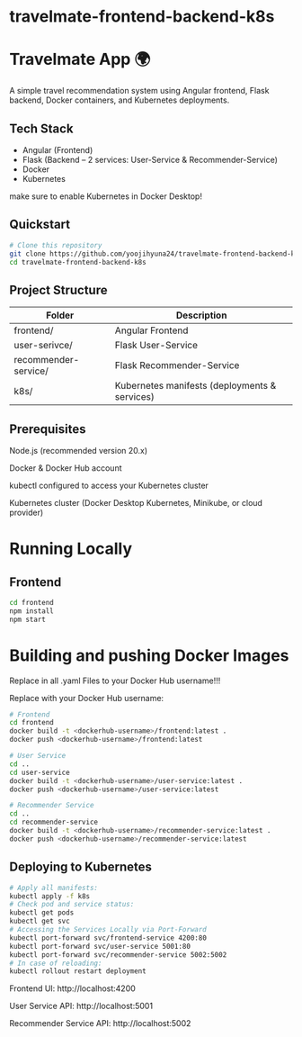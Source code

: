# travelmate-frontend-backend-k8s

# Travelmate App 🌍

A simple travel recommendation system using Angular frontend, Flask backend, Docker containers, and Kubernetes deployments.

## Tech Stack
- Angular (Frontend)
- Flask (Backend – 2 services: User-Service & Recommender-Service)
- Docker
- Kubernetes

make sure to enable Kubernetes in Docker Desktop!

## Quickstart

```bash
# Clone this repository
git clone https://github.com/yoojihyuna24/travelmate-frontend-backend-k8s.git
cd travelmate-frontend-backend-k8s
```

## Project Structure

| Folder               | Description                                  |
|----------------------|----------------------------------------------|
| frontend/            | Angular Frontend                             |
| user-serivce/        | Flask User-Service                           |
| recommender-service/ | Flask Recommender-Service                    |
| k8s/                 | Kubernetes manifests (deployments & services)|

## Prerequisites

Node.js (recommended version 20.x)

Docker & Docker Hub account

kubectl configured to access your Kubernetes cluster

Kubernetes cluster (Docker Desktop Kubernetes, Minikube, or cloud provider)

# Running Locally

## Frontend
```bash
cd frontend
npm install
npm start
```

# Building and pushing Docker Images

Replace <your-username> in all .yaml Files to your Docker Hub  username!!!

Replace <dockerhub-username> with your Docker Hub username:

```bash
# Frontend
cd frontend
docker build -t <dockerhub-username>/frontend:latest .
docker push <dockerhub-username>/frontend:latest

# User Service
cd ..
cd user-service
docker build -t <dockerhub-username>/user-service:latest .
docker push <dockerhub-username>/user-service:latest

# Recommender Service
cd ..
cd recommender-service
docker build -t <dockerhub-username>/recommender-service:latest .
docker push <dockerhub-username>/recommender-service:latest
```

## Deploying to Kubernetes

```bash
# Apply all manifests:
kubectl apply -f k8s
# Check pod and service status:
kubectl get pods
kubectl get svc
# Accessing the Services Locally via Port-Forward
kubectl port-forward svc/frontend-service 4200:80
kubectl port-forward svc/user-service 5001:80
kubectl port-forward svc/recommender-service 5002:5002
# In case of reloading:
kubectl rollout restart deployment 
```

Frontend UI: http://localhost:4200

User Service API: http://localhost:5001

Recommender Service API: http://localhost:5002